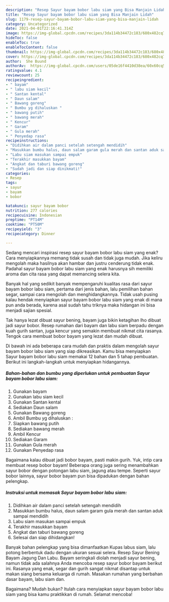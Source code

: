 ```yaml
---
description: "Resep Sayur bayam bobor labu siam yang Bisa Manjain Lidah"
title: "Resep Sayur bayam bobor labu siam yang Bisa Manjain Lidah"
slug: 1179-resep-sayur-bayam-bobor-labu-siam-yang-bisa-manjain-lidah
category: Uncategorized
date: 2021-04-01T22:16:41.314Z
image: https://img-global.cpcdn.com/recipes/3da114b34472c183/680x482cq70/sayur-bayam-bobor-labu-siam-foto-resep-utama.jpg
hideToc: false
enableToc: true
enableTocContent: false
thumbnail: https://img-global.cpcdn.com/recipes/3da114b34472c183/680x482cq70/sayur-bayam-bobor-labu-siam-foto-resep-utama.jpg
cover: https://img-global.cpcdn.com/recipes/3da114b34472c183/680x482cq70/sayur-bayam-bobor-labu-siam-foto-resep-utama.jpg
author:  She Buund
authorAv:  https://img-global.cpcdn.com/users/05de16f4410d38ea/60x60cq50/avatar.jpg
ratingvalue: 4.1
reviewcount: 25
recipeingredient:
- " bayam"
- " labu siam kecil"
- " Santan kental"
- " Daun salam"
- " Bawang goreng"
- " Bumbu yg dihaluskan "
- " bawang putih"
- " bawang merah"
- " Kencur"
- " Garam"
- " Gula merah"
- " Penyedap rasa"
recipeinstructions:
- "Didihkan air dalam panci setelah setengah mendidih"
- "Masukkan bumbu halus, daun salam garam gula merah dan santan aduk sampai mendidih"
- "Labu siam masukan sampai empuk"
- "Terakhir masukkan bayam"
- "Angkat dan taburi bawang goreng"
- "Sudah jadi dan siap dinikmati!"
categories:
- Resep
tags:
- sayur
- bayam
- bobor

katakunci: sayur bayam bobor 
nutrition: 277 calories
recipecuisine: Indonesian
preptime: "PT14M"
cooktime: "PT50M"
recipeyield: "3"
recipecategory: Dinner

---
```



Sedang mencari inspirasi resep sayur bayam bobor labu siam yang enak? Cara menyiapkannya memang tidak susah dan tidak juga mudah. Jika keliru mengolah maka hasilnya akan hambar dan justru cenderung tidak enak. Padahal sayur bayam bobor labu siam yang enak harusnya sih memiliki aroma dan cita rasa yang dapat memancing selera kita.


Banyak hal yang sedikit banyak mempengaruhi kualitas rasa dari sayur bayam bobor labu siam, pertama dari jenis bahan, lalu pemilihan bahan segar, sampai cara mengolah dan menghidangkannya. Tidak usah pusing kalau hendak menyiapkan sayur bayam bobor labu siam yang enak di mana pun anda berada, karena asal sudah tahu triknya maka hidangan ini bisa menjadi sajian spesial.

Tak hanya lezat dibuat sayur bening, bayam juga bikin ketagihan lho dibuat jadi sayur bobor. Resep rumahan dari bayam dan labu siam berpadu dengan kuah gurih santan, juga kencur yang semakin membuat nikmat cita rasanya. Tengok cara membuat bobor bayam yang lezat dan mudah dibuat.


Di bawah ini ada beberapa cara mudah dan praktis dalam mengolah sayur bayam bobor labu siam yang siap dikreasikan. Kamu bisa menyiapkan Sayur bayam bobor labu siam memakai 12 bahan dan 5 tahap pembuatan. Berikut ini langkah-langkah untuk menyiapkan hidangannya.

<!--inarticleads1-->

##### Bahan-bahan dan bumbu yang diperlukan untuk pembuatan Sayur bayam bobor labu siam:

1. Gunakan  bayam
1. Gunakan  labu siam kecil
1. Gunakan  Santan kental
1. Sediakan  Daun salam
1. Gunakan  Bawang goreng
1. Ambil  Bumbu yg dihaluskan :
1. Siapkan  bawang putih
1. Sediakan  bawang merah
1. Ambil  Kencur
1. Sediakan  Garam
1. Gunakan  Gula merah
1. Gunakan  Penyedap rasa


Bagaimana kalau dibuat jadi bobor bayam, pasti makin gurih. Yuk, intip cara membuat resep bobor bayam! Beberapa orang juga sering menambahkan sayur bobor dengan potongan labu siam, jagung atau tempe. Seperti sayur bobor lainnya, sayur bobor bayam pun bisa dipadukan dengan bahan pelengkap. 

<!--inarticleads2-->

##### Instruksi untuk memasak Sayur bayam bobor labu siam:

1. Didihkan air dalam panci setelah setengah mendidih
1. Masukkan bumbu halus, daun salam garam gula merah dan santan aduk sampai mendidih
1. Labu siam masukan sampai empuk
1. Terakhir masukkan bayam
1. Angkat dan taburi bawang goreng
1. Selesai dan siap dihidangkan!

Banyak bahan pelengkap yang bisa dimanfaatkan Kupas labus siam, lalu potong berbentuk dadu dengan ukuran sesuai selera. Resep Sayur Bening Bayam Jagung Dan Labu. Bayam seringkali diolah menjadi sayur bening, namun tidak ada salahnya Anda mencoba resep sayur bobor bayam berikut ini. Rasanya yang enak, segar dan gurih sangat nikmat disantap untuk makan siang bersama keluarga di rumah. Masakan rumahan yang berbahan dasar bayam, labu siam dan. 

Bagaimana? Mudah bukan? Itulah cara menyiapkan sayur bayam bobor labu siam yang bisa kamu praktikkan di rumah. Selamat mencoba!
